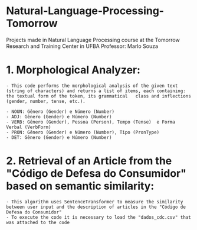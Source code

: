 # Natural-Language-Processing-Tomorrow
Projects made in Natural Language Processing course at the Tomorrow Research and Training Center in UFBA
Professor: Marlo Souza

# 1. Morphological Analyzer:

    - This code performs the morphological analysis of the given text (string of characters) and returns a list of items, each containing: the textual form of the token, its grammatical   class and inflections (gender, number, tense, etc.).
    
    - NOUN: Gênero (Gender) e Número (Number)
    - ADJ: Gênero (Gender) e Número (Number)
    - VERB: Gênero (Gender), Pessoa (Person), Tempo (Tense)  e Forma Verbal (VerbForm)
    - PRON: Gênero (Gender) e Número (Number), Tipo (PronType)
    - DET: Gênero (Gender) e Número (Number)  

# 2. Retrieval of an Article from the "Código de Defesa do Consumidor" based on semantic similarity:

    - This algorithm uses SentenceTransformer to measure the similarity between user input and the description of articles in the "Código de Defesa do Consumidor"
    - To execute the code it is necessary to load the "dados_cdc.csv" that was attached to the code
   
